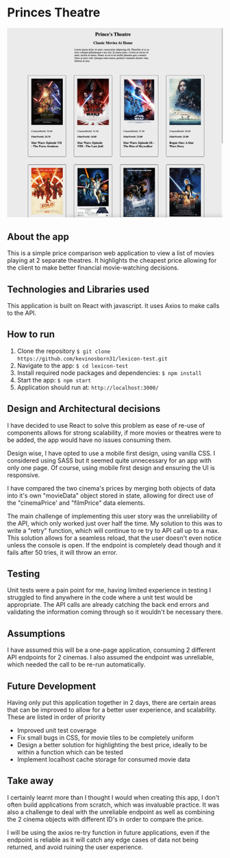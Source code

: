 # Princes Theatre
![desktop image of web app](./app.png)
## About the app
This is a simple price comparison web application to view a list of movies playing at 2 separate theatres. It highlights the cheapest price allowing for the client to make better financial movie-watching decisions.

## Technologies and Libraries used
This application is built on React with javascript. It uses Axios to make calls to the API.
  
## How to run
1. Clone the repository `$ git clone https://github.com/kevinosborn31/lexicon-test.git`
2. Navigate to the app:  `$ cd lexicon-test` 
3. Install required node packages and dependencies: `$ npm install`
4. Start the app: `$ npm start`
5. Application should run at: `http://localhost:3000/`

## Design and Architectural decisions
I have decided to use React to solve this problem as ease of re-use of components allows for strong scalability, if more movies or theatres were to be added, the app would have no issues consuming them.

Design wise, I have opted to use a mobile first design, using vanilla CSS. I considered using SASS but it seemed quite unnecessary for an app with only one page. Of course, using mobile first design and ensuring the UI is responsive.

I have compared the two cinema's prices by merging both objects of data into it's own "movieData" object stored in state, allowing for direct use of the "cinemaPrice' and "filmPrice" data elements.

The main challenge of implementing this user story was the unreliability of the API, which only worked just over half the time. My solution to this was to write a "retry" function, which will continue to re try to API call up to a max. This solution allows for a seamless reload, that the user doesn't even notice unless the console is open. If the endpoint is completely dead though and it fails after 50 tries, it will throw an error.

## Testing
Unit tests were a pain point for me, having limited experience in testing I struggled to find anywhere in the code where a unit test would be appropriate. The API calls are already catching the back end errors and validating the information coming through so it wouldn't be necessary there.

## Assumptions
I have assumed this will be a one-page application, consuming 2 different API endpoints for 2 cinemas. I also assumed the endpoint was unreliable, which needed the call to be re-run automatically.

## Future Development
Having only put this application together in 2 days, there are certain areas that can be improved to allow for a better user experience, and scalability. These are listed in order of priority

* Improved unit test coverage
* Fix small bugs in CSS, for movie tiles to be completely uniform
* Design a better solution for highlighting the best price, ideally to be within a function which can be tested
* Implement localhost cache storage for consumed movie data

## Take away
I certainly learnt more than I thought I would when creating this app, I don't often build applications from scratch, which was invaluable practice. It was also a challenge to deal with the unreliable endpoint as well as combining the 2 cinema objects with different ID's in order to compare the price.

I will be using the axios re-try function in future applications, even if the endpoint is reliable as it will catch any edge cases of data not being returned, and avoid ruining the user experience.

